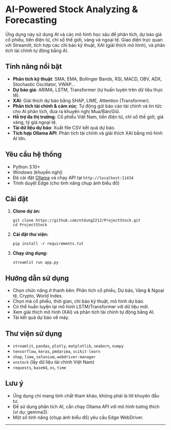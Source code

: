 # AI-Powered Stock Analyzing & Forecasting

Ứng dụng này sử dụng AI và các mô hình học sâu để phân tích, dự báo giá cổ phiếu, tiền điện tử, chỉ số thế giới, vàng và ngoại tệ. Giao diện trực quan với Streamlit, tích hợp các chỉ báo kỹ thuật, XAI (giải thích mô hình), và phân tích tài chính tự động bằng AI.

## Tính năng nổi bật

- **Phân tích kỹ thuật**: SMA, EMA, Bollinger Bands, RSI, MACD, OBV, ADX, Stochastic Oscillator, VWAP...
- **Dự báo giá**: ARIMA, LSTM, Transformer (tự huấn luyện trên dữ liệu thực tế).
- **XAI**: Giải thích dự báo bằng SHAP, LIME, Attention (Transformer).
- **Phân tích tài chính & cảm xúc**: Tự động gửi báo cáo tài chính và tin tức cho AI phân tích, đưa ra khuyến nghị Mua/Bán/Giữ.
- **Hỗ trợ đa thị trường**: Cổ phiếu Việt Nam, tiền điện tử, chỉ số thế giới, giá vàng, tỷ giá ngoại tệ.
- **Tải dữ liệu dự báo**: Xuất file CSV kết quả dự báo.
- **Tích hợp Ollama API**: Phân tích tài chính và giải thích XAI bằng mô hình AI lớn.

## Yêu cầu hệ thống

- Python 3.10+
- Windows (khuyến nghị)
- Đã cài đặt [Ollama](https://ollama.com/) và chạy API tại `http://localhost:11434`
- Trình duyệt Edge (cho tính năng chụp ảnh biểu đồ)

## Cài đặt

1. **Clone dự án:**
    ```
    git clone https://github.com/ntdung2212/ProjectStock.git
    cd ProjectStock
    ```

2. **Cài đặt thư viện:**
    ```
    pip install -r requirements.txt
    ```

3. **Chạy ứng dụng:**
    ```
    streamlit run app.py
    ```

## Hướng dẫn sử dụng

- Chọn chức năng ở thanh bên: Phân tích cổ phiếu, Dự báo, Vàng & Ngoại tệ, Crypto, World Index.
- Chọn mã cổ phiếu, thời gian, chỉ báo kỹ thuật, mô hình dự báo.
- Có thể huấn luyện lại mô hình LSTM/Transformer với dữ liệu mới.
- Xem giải thích mô hình (XAI) và phân tích tài chính tự động bằng AI.
- Tải kết quả dự báo về máy.

## Thư viện sử dụng

- `streamlit`, `pandas`, `plotly`, `matplotlib`, `seaborn`, `numpy`
- `tensorflow`, `keras`, `pmdarima`, `scikit-learn`
- `shap`, `lime`, `selenium`, `webdriver-manager`
- `vnstock` (lấy dữ liệu tài chính Việt Nam)
- `requests`, `base64`, `os`, `time`

## Lưu ý

- Ứng dụng chỉ mang tính chất tham khảo, không phải là lời khuyên đầu tư.
- Để sử dụng phân tích AI, cần chạy Ollama API với mô hình tương thích (ví dụ: gemma3).
- Một số tính năng (chụp ảnh biểu đồ) yêu cầu Edge WebDriver.

---
